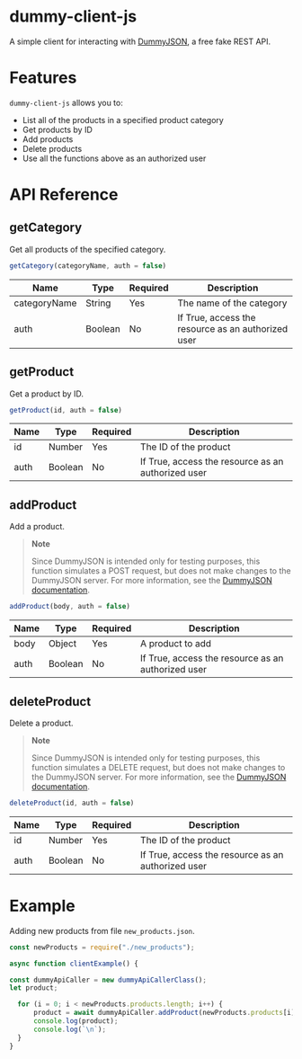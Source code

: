 # dummy-client-js
A simple client for interacting with [DummyJSON](https://dummyjson.com/), a free fake REST API.

# Features
```dummy-client-js``` allows you to:
* List all of the products in a specified product category
* Get products by ID
* Add products 
* Delete products
* Use all the functions above as an authorized user

# API Reference
## getCategory
Get all products of the specified category.
```javascript
getCategory(categoryName, auth = false)
```
| Name  | Type | Required | Description |
| ------------- | ------------- |------------- | ------------- |
| categoryName  | String | Yes  | The name of the category  |
| auth | Boolean  | No | If True, access the resource as an authorized user   |
## getProduct
Get a product by ID.
```javascript
getProduct(id, auth = false)
```
| Name  | Type | Required | Description |
| ------------- | ------------- |------------- | ------------- |
| id  | Number | Yes  | The ID of the product  |
| auth | Boolean  | No | If True, access the resource as an authorized user   |

## addProduct
Add a product. 
> **Note**
> 
> Since DummyJSON is intended only for testing purposes, this function simulates a POST request, but does not make changes to the DummyJSON server. For more information, see the [DummyJSON documentation](https://dummyjson.com/docs/products#add).
```javascript
addProduct(body, auth = false)
```
| Name  | Type | Required | Description |
| ------------- | ------------- |------------- | ------------- |
| body  | Object | Yes  | A product to add  |
| auth | Boolean  | No | If True, access the resource as an authorized user   |
## deleteProduct
Delete a product. 
> **Note**
>
> Since DummyJSON is intended only for testing purposes, this function simulates a DELETE request, but does not make changes to the DummyJSON server.  For more information, see the [DummyJSON documentation](https://dummyjson.com/docs/products#delete).
```javascript
deleteProduct(id, auth = false)
```
| Name  | Type | Required | Description |
| ------------- | ------------- |------------- | ------------- |
| id  | Number | Yes  | The ID of the product  |
| auth | Boolean  | No | If True, access the resource as an authorized user   |

# Example
Adding new products from file ``new_products.json``.

```javascript
const newProducts = require("./new_products");

async function clientExample() {

const dummyApiCaller = new dummyApiCallerClass();
let product;

  for (i = 0; i < newProducts.products.length; i++) {
	  product = await dummyApiCaller.addProduct(newProducts.products[i])
	  console.log(product);
	  console.log(`\n`);
  }
}
```

